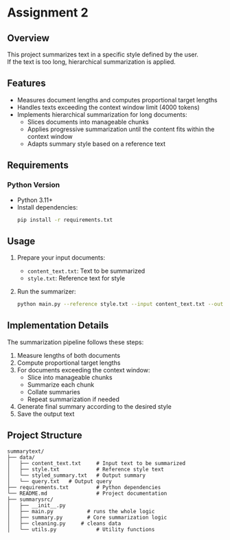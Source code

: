 

# Assignment 2

## Overview
This project summarizes text in a specific style defined by the user.  
If the text is too long, hierarchical summarization is applied.

## Features
- Measures document lengths and computes proportional target lengths
- Handles texts exceeding the context window limit (4000 tokens)
- Implements hierarchical summarization for long documents:
  - Slices documents into manageable chunks
  - Applies progressive summarization until the content fits within the context window
  - Adapts summary style based on a reference text

## Requirements

### Python Version
- Python 3.11+
- Install dependencies:
  ```bash
  pip install -r requirements.txt
  ```

## Usage

1. Prepare your input documents:
   - `content_text.txt`: Text to be summarized
   - `style.txt`: Reference text for style

2. Run the summarizer:
   ```bash
   python main.py --reference style.txt --input content_text.txt --output styled_summary.txt
   ```

## Implementation Details

The summarization pipeline follows these steps:
1. Measure lengths of both documents
2. Compute proportional target lengths
3. For documents exceeding the context window:
   - Slice into manageable chunks
   - Summarize each chunk
   - Collate summaries
   - Repeat summarization if needed
4. Generate final summary according to the desired style
5. Save the output text

## Project Structure

```
summarytext/
├── data/
│   ├── content_text.txt     # Input text to be summarized
│   ├── style.txt            # Reference style text
│   └── styled_summary.txt   # Output summary
│   └── query.txt   # Output query
├── requirements.txt         # Python dependencies
└── README.md                # Project documentation
├── summarysrc/
│   ├── __init__.py
│   ├── main.py           # runs the whole logic
│   ├── summary.py        # Core summarization logic
│   ├── cleaning.py     # cleans data
│   └── utils.py             # Utility functions 

```

